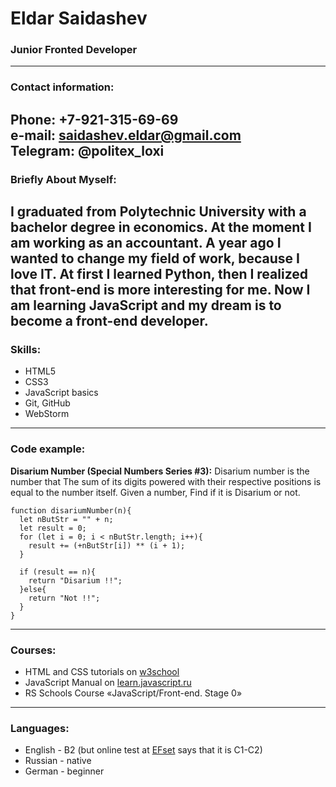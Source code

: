 # Eldar Saidashev

### Junior Fronted Developer
***
### Contact information:

**Phone:** +7-921-315-69-69  
**e-mail:** saidashev.eldar@gmail.com  
**Telegram:** @politex_loxi  
---

### Briefly About Myself:

I graduated from Polytechnic University with a bachelor degree in economics.
At the moment I am working as an accountant.
A year ago I wanted to change my field of work, because I love IT.
At first I learned Python, then I realized that front-end is more interesting for me.
Now I am learning JavaScript and my dream is to become a front-end developer.  
---

### Skills:

* HTML5
* CSS3
* JavaScript basics
* Git, GitHub
* WebStorm  
---

### Code example:
**Disarium Number (Special Numbers Series #3):** Disarium number is the number that
The sum of its digits powered with their respective positions is equal to the number itself.
Given a number, Find if it is Disarium or not.

```
function disariumNumber(n){
  let nButStr = "" + n;
  let result = 0;
  for (let i = 0; i < nButStr.length; i++){
    result += (+nButStr[i]) ** (i + 1);
  }
  
  if (result == n){
    return "Disarium !!";
  }else{
    return "Not !!";
  }
}
```  
---

### Courses:
* HTML and CSS tutorials on [w3school](https://www.w3schools.com/ "w3school website")
* JavaScript Manual on [learn.javascript.ru](https://learn.javascript.ru/ "learn.javascript.ru website")
* RS Schools Course «JavaScript/Front-end. Stage 0»  
---

### Languages:
* English - B2 (but online test at [EFset](https://www.efset.org/ "efset website") says that it is C1-C2)
* Russian - native
* German - beginner